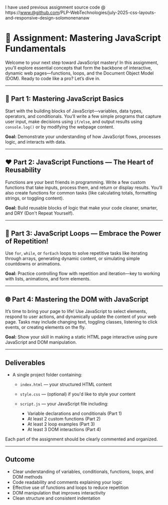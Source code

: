




I have used previous assignment source code @ https://www.@github.com/PLP-WebTechnologies/july-2025-css-layouts-and-responsive-design-solomonenanaw




# 🚀 Assignment: Mastering JavaScript Fundamentals

Welcome to your next step toward JavaScript mastery! In this assignment, you'll explore essential concepts that form the backbone of interactive, dynamic web pages—functions, loops, and the Document Object Model (DOM). Ready to code like a pro? Let’s dive in.

---

## 🎯 Part 1: Mastering JavaScript Basics

Start with the building blocks of JavaScript—variables, data types, operators, and conditionals. You’ll write a few simple programs that capture user input, make decisions using `if/else`, and output results using `console.log()` or by modifying the webpage content.

**Goal:** Demonstrate your understanding of how JavaScript flows, processes logic, and interacts with data.

---

## ❤️ Part 2: JavaScript Functions — The Heart of Reusability

Functions are your best friends in programming. Write a few custom functions that take inputs, process them, and return or display results. You’ll also create functions for common tasks (like calculating totals, formatting strings, or toggling content).

**Goal:** Build reusable blocks of logic that make your code cleaner, smarter, and DRY (Don't Repeat Yourself).

---

## 🔁 Part 3: JavaScript Loops — Embrace the Power of Repetition!

Use `for`, `while`, or `forEach` loops to solve repetitive tasks like iterating through arrays, generating dynamic content, or simulating simple countdowns or animations.

**Goal:** Practice controlling flow with repetition and iteration—key to working with lists, animations, and form elements.

---

## 🌐 Part 4: Mastering the DOM with JavaScript

It’s time to bring your page to life! Use JavaScript to select elements, respond to user actions, and dynamically update the content of your web page. Tasks may include changing text, toggling classes, listening to click events, or creating elements on the fly.

**Goal:** Show your skill in making a static HTML page interactive using pure JavaScript and DOM manipulation.

---

## Deliverables

* A single project folder containing:

  * `index.html` — your structured HTML content
  * `style.css` — (optional) if you'd like to style your content
  * `script.js` — your JavaScript file including:

    * Variable declarations and conditionals (Part 1)
    * At least 2 custom functions (Part 2)
    * At least 2 loop examples (Part 3)
    * At least 3 DOM interactions (Part 4)

Each part of the assignment should be clearly commented and organized.

---

## Outcome

* Clear understanding of variables, conditionals, functions, loops, and DOM methods
* Code readability and comments explaining your logic
* Effective use of functions and loops to reduce repetition
* DOM manipulation that improves interactivity
* Clean structure and consistent indentation

